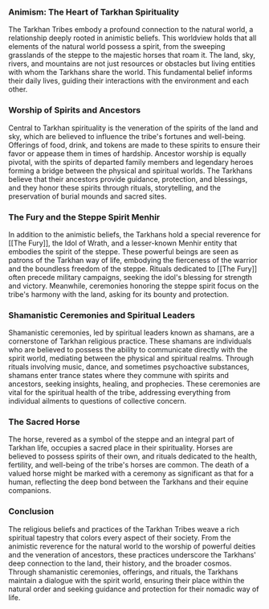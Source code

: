 ### Animism: The Heart of Tarkhan Spirituality

The Tarkhan Tribes embody a profound connection to the natural world, a relationship deeply rooted in animistic beliefs. This worldview holds that all elements of the natural world possess a spirit, from the sweeping grasslands of the steppe to the majestic horses that roam it. The land, sky, rivers, and mountains are not just resources or obstacles but living entities with whom the Tarkhans share the world. This fundamental belief informs their daily lives, guiding their interactions with the environment and each other.

### Worship of Spirits and Ancestors

Central to Tarkhan spirituality is the veneration of the spirits of the land and sky, which are believed to influence the tribe's fortunes and well-being. Offerings of food, drink, and tokens are made to these spirits to ensure their favor or appease them in times of hardship. Ancestor worship is equally pivotal, with the spirits of departed family members and legendary heroes forming a bridge between the physical and spiritual worlds. The Tarkhans believe that their ancestors provide guidance, protection, and blessings, and they honor these spirits through rituals, storytelling, and the preservation of burial mounds and sacred sites.

### The Fury and the Steppe Spirit Menhir

In addition to the animistic beliefs, the Tarkhans hold a special reverence for [[The Fury]], the Idol of Wrath, and a lesser-known Menhir entity that embodies the spirit of the steppe. These powerful beings are seen as patrons of the Tarkhan way of life, embodying the fierceness of the warrior and the boundless freedom of the steppe. Rituals dedicated to [[The Fury]] often precede military campaigns, seeking the idol's blessing for strength and victory. Meanwhile, ceremonies honoring the steppe spirit focus on the tribe's harmony with the land, asking for its bounty and protection.

### Shamanistic Ceremonies and Spiritual Leaders

Shamanistic ceremonies, led by spiritual leaders known as shamans, are a cornerstone of Tarkhan religious practice. These shamans are individuals who are believed to possess the ability to communicate directly with the spirit world, mediating between the physical and spiritual realms. Through rituals involving music, dance, and sometimes psychoactive substances, shamans enter trance states where they commune with spirits and ancestors, seeking insights, healing, and prophecies. These ceremonies are vital for the spiritual health of the tribe, addressing everything from individual ailments to questions of collective concern.

### The Sacred Horse

The horse, revered as a symbol of the steppe and an integral part of Tarkhan life, occupies a sacred place in their spirituality. Horses are believed to possess spirits of their own, and rituals dedicated to the health, fertility, and well-being of the tribe's horses are common. The death of a valued horse might be marked with a ceremony as significant as that for a human, reflecting the deep bond between the Tarkhans and their equine companions.

### Conclusion

The religious beliefs and practices of the Tarkhan Tribes weave a rich spiritual tapestry that colors every aspect of their society. From the animistic reverence for the natural world to the worship of powerful deities and the veneration of ancestors, these practices underscore the Tarkhans' deep connection to the land, their history, and the broader cosmos. Through shamanistic ceremonies, offerings, and rituals, the Tarkhans maintain a dialogue with the spirit world, ensuring their place within the natural order and seeking guidance and protection for their nomadic way of life.